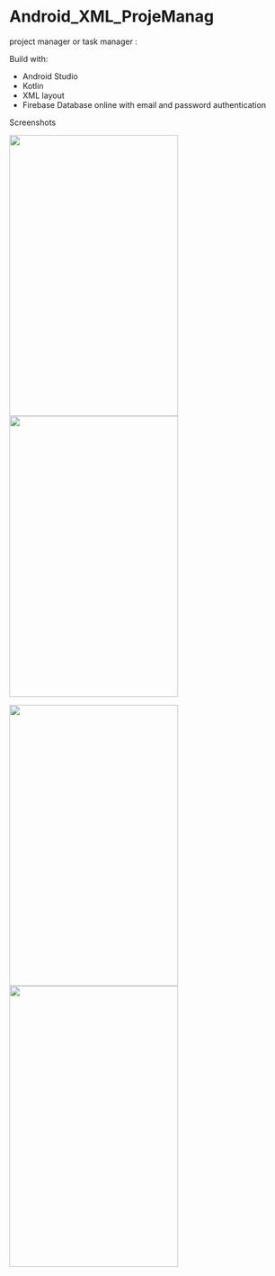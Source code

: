 # Android_XML_ProjeManag

project manager or task manager :  

Build with:
- Android Studio
- Kotlin 
- XML layout
- Firebase Database online with email and password authentication

Screenshots


<p>
   <img  width="300" height="500" src="https://user-images.githubusercontent.com/114948816/199669704-27f5076a-4e8f-4f57-9036-fbff4abab939.jpg"> 
  
   <img  width="300" height="500" src="https://user-images.githubusercontent.com/114948816/199669713-eb495492-10d8-46d3-b8d1-ac3464f7b75b.jpg"> 
 </p>
 <p>
   <img  width="300" height="500" src="https://user-images.githubusercontent.com/114948816/199669726-98f044bc-0675-418d-8ee2-dfdc34362fa8.jpg">
    <img  width="300" height="500" src="https://user-images.githubusercontent.com/114948816/199676040-4041928d-88f5-4821-a96d-409c4f8c7922.jpg">
  
 </p>
   
    
    

  
  
 

  
